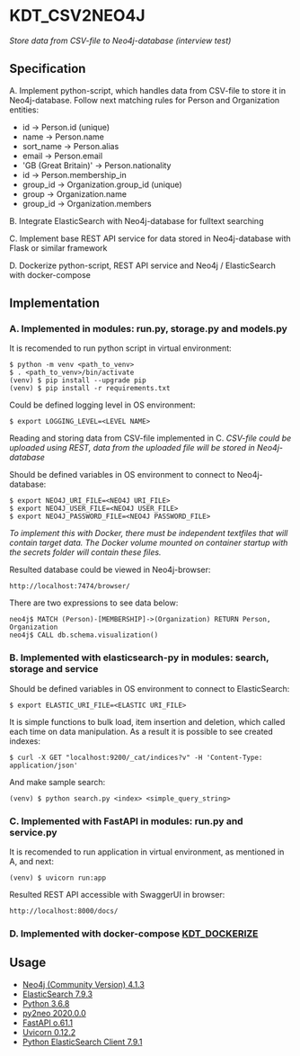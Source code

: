 # KDT_CSV2NEO4J
_Store data from CSV-file to Neo4j-database (interview test)_


## Specification

A. Implement python-script, which handles data from CSV-file to store it in Neo4j-database. Follow next matching rules for Person and Organization entities:
* id -> Person.id (unique)
* name  -> Person.name
* sort_name -> Person.alias
* email -> Person.email
* 'GB (Great Britain)' -> Person.nationality
* id -> Person.membership_in
* group_id -> Organization.group_id (unique)
* group -> Organization.name
* group_id -> Organization.members

B. Integrate ElasticSearch with Neo4j-database for fulltext searching

C. Implement base REST API service for data stored in Neo4j-database with Flask or similar framework

D. Dockerize python-script, REST API service and Neo4j / ElasticSearch with docker-compose


## Implementation

### A. Implemented in modules: run.py, storage.py and models.py 

It is recomended to run python script in virtual environment:
```
$ python -m venv <path_to_venv>
$ . <path_to_venv>/bin/activate
(venv) $ pip install --upgrade pip
(venv) $ pip install -r requirements.txt
```

Could be defined logging level in OS environment: 
```
$ export LOGGING_LEVEL=<LEVEL NAME>
```

Reading and storing data from CSV-file implemented in C.
_CSV-file could be uploaded using REST, data from the uploaded file will be stored in Neo4j-database_


Should be defined variables in OS environment to connect to Neo4j-database:
```
$ export NEO4J_URI_FILE=<NEO4J URI_FILE>
$ export NEO4J_USER_FILE=<NEO4J USER_FILE>
$ export NEO4J_PASSWORD_FILE=<NEO4J PASSWORD_FILE>
```
_To implement this with Docker, there must be independent textfiles that will contain target data._
_The Docker volume mounted on container startup with the secrets folder will contain these files._


Resulted database could be viewed in Neo4j-browser:
```
http://localhost:7474/browser/
```

There are two expressions to see data below: 
```
neo4j$ MATCH (Person)-[MEMBERSHIP]->(Organization) RETURN Person, Organization
neo4j$ CALL db.schema.visualization()
```

### B. Implemented with elasticsearch-py in modules: search, storage and service

Should be defined variables in OS environment to connect to ElasticSearch:
```
$ export ELASTIC_URI_FILE=<ELASTIC URI_FILE>
```

It is simple functions to bulk load, item insertion and deletion, which called each time on data manipulation. As a result it is possible to see created indexes:
```
$ curl -X GET "localhost:9200/_cat/indices?v" -H 'Content-Type: application/json'
```

And make sample search:
```
(venv) $ python search.py <index> <simple_query_string>
```

### C. Implemented with FastAPI in modules: run.py and service.py

It is recomended to run application in virtual environment, as mentioned in A, and next:
```
(venv) $ uvicorn run:app
```

Resulted REST API accessible with SwaggerUI in browser:
```
http://localhost:8000/docs/
```

### D. Implemented with docker-compose [KDT_DOCKERIZE](https://github.com/rtm-python/KDT_DOCKERIZE)



## Usage

* [Neo4j (Community Version) 4.1.3](https://neo4j.com/docs/operations-manual/current/installation/linux/rpm/#linux-rpm-install-standard)
* [ElasticSearch 7.9.3](https://www.elastic.co/guide/en/elasticsearch/reference/7.9/rpm.html)
* [Python 3.6.8](https://centos.pkgs.org/8/okey-x86_64/python36-3.6.8-2.el8.x86_64.rpm.html)
* [py2neo 2020.0.0](https://py2neo.org/2020.0/)
* [FastAPI o.61.1](https://github.com/tiangolo/fastapi)
* [Uvicorn 0.12.2](http://www.uvicorn.org/#quickstart)
* [Python ElasticSearch Client 7.9.1](https://elasticsearch-py.readthedocs.io/en/7.9.1/index.html)
